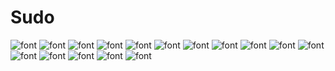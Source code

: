 Sudo
====

![font](https://raw.githubusercontent.com/slagovskiy/fonts/master/monospace/sudo/preview/sudo01.png)
![font](https://raw.githubusercontent.com/slagovskiy/fonts/master/monospace/sudo/preview/sudo02.png)
![font](https://raw.githubusercontent.com/slagovskiy/fonts/master/monospace/sudo/preview/sudo03.png)
![font](https://raw.githubusercontent.com/slagovskiy/fonts/master/monospace/sudo/preview/sudo04.png)
![font](https://raw.githubusercontent.com/slagovskiy/fonts/master/monospace/sudo/preview/sudo05.png)
![font](https://raw.githubusercontent.com/slagovskiy/fonts/master/monospace/sudo/preview/sudo06.png)
![font](https://raw.githubusercontent.com/slagovskiy/fonts/master/monospace/sudo/preview/sudo07.png)
![font](https://raw.githubusercontent.com/slagovskiy/fonts/master/monospace/sudo/preview/sudo08.png)
![font](https://raw.githubusercontent.com/slagovskiy/fonts/master/monospace/sudo/preview/sudo09.png)
![font](https://raw.githubusercontent.com/slagovskiy/fonts/master/monospace/sudo/preview/sudo10.png)
![font](https://raw.githubusercontent.com/slagovskiy/fonts/master/monospace/sudo/preview/sudo11.png)
![font](https://raw.githubusercontent.com/slagovskiy/fonts/master/monospace/sudo/preview/sudo12.png)
![font](https://raw.githubusercontent.com/slagovskiy/fonts/master/monospace/sudo/preview/sudo13.png)
![font](https://raw.githubusercontent.com/slagovskiy/fonts/master/monospace/sudo/preview/sudo14.png)
![font](https://raw.githubusercontent.com/slagovskiy/fonts/master/monospace/sudo/preview/sudo15.png)
![font](https://raw.githubusercontent.com/slagovskiy/fonts/master/monospace/sudo/preview/sudo16.png)
